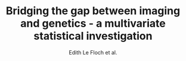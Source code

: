 ---
cat: gaia
subcat: signature
bestof: false
author: Edith Le Floch et al.
title: Bridging the gap between imaging and genetics  - a multivariate statistical investigation
year: 2011
type: inproceedings
booktitle: Human brain mapping
---